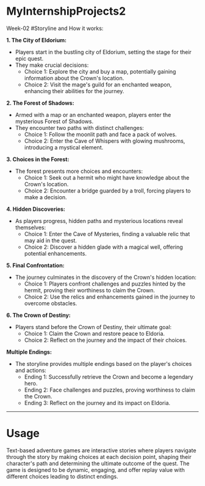 # MyInternshipProjects2
Week-02
#Storyline and How it works:

**1. The City of Eldorium:**
   - Players start in the bustling city of Eldorium, setting the stage for their epic quest.
   - They make crucial decisions:
     - Choice 1: Explore the city and buy a map, potentially gaining information about the Crown's location.
     - Choice 2: Visit the mage's guild for an enchanted weapon, enhancing their abilities for the journey.

**2. The Forest of Shadows:**
   - Armed with a map or an enchanted weapon, players enter the mysterious Forest of Shadows.
   - They encounter two paths with distinct challenges:
     - Choice 1: Follow the moonlit path and face a pack of wolves.
     - Choice 2: Enter the Cave of Whispers with glowing mushrooms, introducing a mystical element.

**3. Choices in the Forest:**
   - The forest presents more choices and encounters:
     - Choice 1: Seek out a hermit who might have knowledge about the Crown's location.
     - Choice 2: Encounter a bridge guarded by a troll, forcing players to make a decision.

**4. Hidden Discoveries:**
   - As players progress, hidden paths and mysterious locations reveal themselves:
     - Choice 1: Enter the Cave of Mysteries, finding a valuable relic that may aid in the quest.
     - Choice 2: Discover a hidden glade with a magical well, offering potential enhancements.

**5. Final Confrontation:**
   - The journey culminates in the discovery of the Crown's hidden location:
     - Choice 1: Players confront challenges and puzzles hinted by the hermit, proving their worthiness to claim the Crown.
     - Choice 2: Use the relics and enhancements gained in the journey to overcome obstacles.

**6. The Crown of Destiny:**
   - Players stand before the Crown of Destiny, their ultimate goal:
     - Choice 1: Claim the Crown and restore peace to Eldoria.
     - Choice 2: Reflect on the journey and the impact of their choices.

**Multiple Endings:**
   - The storyline provides multiple endings based on the player's choices and actions:
     - Ending 1: Successfully retrieve the Crown and become a legendary hero.
     - Ending 2: Face challenges and puzzles, proving worthiness to claim the Crown.
     - Ending 3: Reflect on the journey and its impact on Eldoria.
--------------------------------------------------------------------------------------------------------------------------------------
# Usage

Text-based adventure games are interactive stories where players navigate through the story by making choices at each decision point, shaping their character's path and determining the ultimate outcome of the quest. The game is designed to be dynamic, engaging, and offer replay value with different choices leading to distinct endings.
